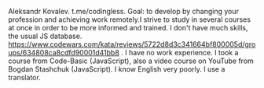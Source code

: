 Aleksandr Kovalev.
t.me/codingless.
Goal: to develop by changing your profession and achieving work remotely.I strive to study in several courses at once in order to be more informed and trained.
I don't have much skills, the usual JS database.
https://www.codewars.com/kata/reviews/5722d8d3c341664bf800005d/groups/634808ca8cdfd90001d41bb8 .
I have no work experience.
I took a course from Code-Basic (JavaScript), also a video course on YouTube from Bogdan Stashchuk (JavaScript).
I know English very poorly. I use a translator.
